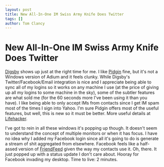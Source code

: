 ```yaml
---
layout: post
title: New All-In-One IM Swiss Army Knife Does Twitter
tags: []
author: Tom Clancy
---
```


# New All-In-One IM Swiss Army Knife Does Twitter

<a href="http://www.digsby.com/features.php" target="_blank">Digsby</a> shows up just at the right time for me. I like <a href="http://www.pidgin.im/" target="_blank">Pidgin</a> fine, but it's not a Windows version of Adium and it feels clunky. While Digsby's Twitter/Facebook/Email integration is nice and I appreciate being able to sync all of my logins so it works on any machine I use (at the price of giving up all my logins to some machine in the sky), some of the subtler features are what sold me (for the 60 seconds more I've been using it than you have). I like being able to only accept IMs from contacts since I get IM spam most of the times I sign into Yahoo. I'm sure Pidgin offers most of the useful features, but well, this is new so it must be better. More useful details at <a href="http://lifehacker.com/370289/im-app-digsby-available-to-all-adds-more-features" target="_blank">Lifehacker</a>.

I've got to rein in all these windows it's popping up though. It doesn't seem to understand the concept of multiple monitors or when it has focus. I have no idea why I added my Facebook login since all it's going to do is generate a stream of shit aggregated from elsewhere. Facebook feels like a half-assed version of <a href="http://friendfeed.com/tclancy" target="_blank">FriendFeed</a> given the way my contacts use it. Oh, there. It just popped up with a status update I don't care about. Hooray for Facebook invading my desktop. Time to live: 2 minutes.
